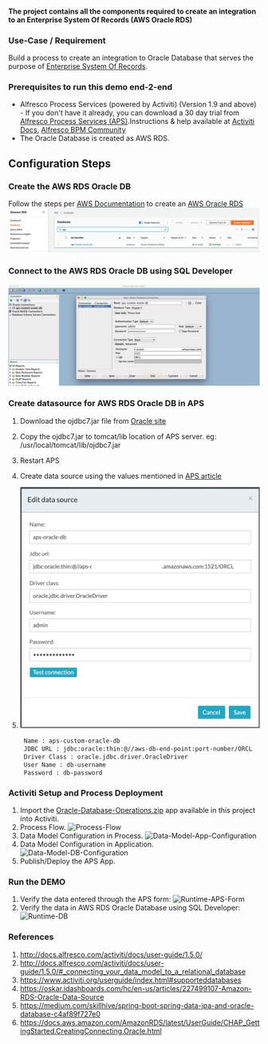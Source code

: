 #### The project contains all the components required to create an integration to an Enterprise System Of Records (AWS Oracle RDS)

### Use-Case / Requirement

Build a process to create an integration to Oracle Database that serves the purpose of [Enterprise System Of Records](https://en.wikipedia.org/wiki/System_of_record).

### Prerequisites to run this demo end-2-end

* Alfresco Process Services (powered by Activiti) (Version 1.9 and above) - If you don't have it already, you can download a 30 day trial from [Alfresco Process Services (APS)](https://www.alfresco.com/products/business-process-management/alfresco-activiti).Instructions & help available at [Activiti Docs](http://docs.alfresco.com/activiti/docs/), [Alfresco BPM Community](https://community.alfresco.com/community/bpm)
* The Oracle Database is created as AWS RDS.

## Configuration Steps

### Create the AWS RDS Oracle DB

Follow the steps per [AWS Documentation](https://docs.aws.amazon.com/AmazonRDS/latest/UserGuide/CHAP_GettingStarted.CreatingConnecting.Oracle.html) to create an [AWS Oracle RDS](https://aws.amazon.com/rds/oracle/)
![rds](images/rds.png)

### Connect to the AWS RDS Oracle DB using SQL Developer

![sqldeveloper](images/sqldeveloper.png)

### Create datasource for AWS RDS Oracle DB in APS

1. Download the ojdbc7.jar file from [Oracle site](http://www.oracle.com/technetwork/database/features/jdbc/jdbc-drivers-12c-download-1958347.html)
2. Copy the ojdbc7.jar to tomcat/lib location of APS server. eg: /usr/local/tomcat/lib/ojdbc7.jar
3. Restart APS
4. Create data source using the values mentioned in [APS article](https://github.com/sherrymax/aps-examples/tree/master/aps-custom-database-integration#oracle)
5. ![oracle](images/oracle.png)

   ```
    Name : aps-custom-oracle-db
    JDBC URL : jdbc:oracle:thin:@//aws-db-end-point:port-number/ORCL
    Driver Class : oracle.jdbc.driver.OracleDriver
    User Name : db-username
    Password : db-password
    ```

### Activiti Setup and Process Deployment

1. Import the [Oracle-Database-Operations.zip](Oracle-Database-Operations.zip) app available in this project into Activiti.
2. Process Flow.  ![Process-Flow](images/Process-Flow.png)
3. Data Model Configuration in Process. ![Data-Model-App-Configuration](images/Data-Model-App-Configuration.png)
4. Data Model Configuration in Application.   ![Data-Model-DB-Configuration](images/Data-Model-DB-Configuration.png)
5. Publish/Deploy the APS App.

### Run the DEMO

1. Verify the data entered through the APS form: ![Runtime-APS-Form](images/Runtime-APS-Form.png)
1. Verify the data in AWS RDS Oracle Database using SQL Developer: ![Runtime-DB](images/Runtime-DB.png)

### References

1. <http://docs.alfresco.com/activiti/docs/user-guide/1.5.0/>
2. <http://docs.alfresco.com/activiti/docs/user-guide/1.5.0/#_connecting_your_data_model_to_a_relational_database>
3. <https://www.activiti.org/userguide/index.html#supporteddatabases>
4. <https://oskar.idashboards.com/hc/en-us/articles/227499107-Amazon-RDS-Oracle-Data-Source>
5. <https://medium.com/skillhive/spring-boot-spring-data-jpa-and-oracle-database-c4af89f727e0>
6. <https://docs.aws.amazon.com/AmazonRDS/latest/UserGuide/CHAP_GettingStarted.CreatingConnecting.Oracle.html>
